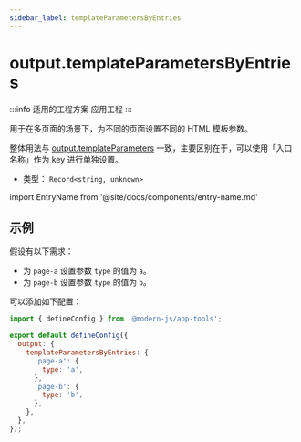 ```yaml
---
sidebar_label: templateParametersByEntries
---
```


# output.templateParametersByEntries

:::info 适用的工程方案
应用工程
:::

用于在多页面的场景下，为不同的页面设置不同的 HTML 模板参数。

整体用法与 [output.templateParameters](/docs/apis/config/output/template-parameters) 一致，主要区别在于，可以使用「入口名称」作为 key 进行单独设置。

- 类型： `Record<string, unknown>`

import EntryName from '@site/docs/components/entry-name.md'

<EntryName />

## 示例

假设有以下需求：

- 为 `page-a` 设置参数 `type` 的值为 `a`。
- 为 `page-b` 设置参数 `type` 的值为 `b`。

可以添加如下配置：

```js title="modern.config.js"
import { defineConfig } from '@modern-js/app-tools';

export default defineConfig({
  output: {
    templateParametersByEntries: {
      'page-a': {
        type: 'a',
      },
      'page-b': {
        type: 'b',
      },
    },
  },
});
```
